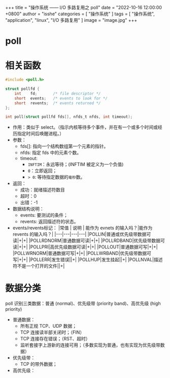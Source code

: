 +++
title = "操作系统 —— I/O 多路复用之 poll"
date = "2022-10-16 12:00:00 +0800"
author = "isshe"
categories = [ "操作系统" ]
tags = [ "操作系统", "application", "linux", "I/O 多路复用" ]
image = "image.jpg"
+++


# poll

# 相关函数
```c
#include <poll.h>

struct pollfd {
    int    fd;       /* file descriptor */
    short  events;   /* events to look for */
    short  revents;  /* events returned */
};

int poll(struct pollfd fds[], nfds_t nfds, int timeout);
```
* 作用：类似于 select。（指示内核等待多个事件，并在有一个或多个时间或经历指定时间后唤醒进程。）
* 参数：
    * fds[]: 指向一个结构数组第一个元素的指针。
    * nfds: 指定 fds 中的元素个数。
    * timeout: 
        * `INFTIM`：永远等待；(INFTIM 被定义为一个负值)
        * `0`：立即返回；
        * `> 0`: 等待指定数据的`毫秒`数。
* 返回：
    * 成功：就绪描述符数目
    * 超时：0
    * 出错：-1
* 数据结构说明：
    * events: 要测试的条件；
    * revents: 返回描述符的状态。
* events/revents标记：
|常值 | 说明 | 能作为 evnets 的输入吗？|能作为 revents 的输入吗？|
|---|---|---|---|
|POLLIN|普通或优先级带数据可读|+|+|
|POLLRDNORM|普通数据可读|+|+|
|POLLRDBAND|优先级带数据可读|+|+|
|POLLPRI|高优先级数据可读|+|+|
|POLLOUT|普通数据可写|+|+|
|POLLWRNORM|普通数据可写|+|+|
|POLLWRBAND|优先级带数据可写|+|+|
|POLLERR|发生错误||+|
|POLLHUP|发生挂起||+|
|POLLNVAL|描述符不是一个打开的文件||+|

# 数据分类
poll 识别三类数据：普通 (normal)、优先级带 (priority band)、高优先级 (high priority)
* 普通数据：
    * 所有正规 TCP、UDP 数据；
    * TCP 连接读半部关闭时；（FIN）
    * TCP 连接存在错误；（RST、超时）
    * 监听套接字上游新的连接可用；（多数实现为普通，也有实现为优先级带数据）
* 优先级带：
    * TCP 的带外数据；
* 高优先级：

